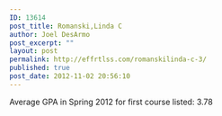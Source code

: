 ```yaml
---
ID: 13614
post_title: Romanski,Linda C
author: Joel DesArmo
post_excerpt: ""
layout: post
permalink: http://effrtlss.com/romanskilinda-c-3/
published: true
post_date: 2012-11-02 20:56:10
---
```

<p>Average GPA in Spring 2012 for first course listed: 3.78</p>